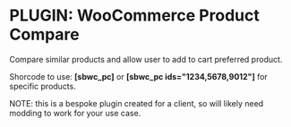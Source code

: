 # PLUGIN: WooCommerce Product Compare

Compare similar products and allow user to add to cart preferred product. 

Shorcode to use: **[sbwc_pc]** or **[sbwc_pc ids="1234,5678,9012"]** for specific products.

NOTE: this is a bespoke plugin created for a client, so will likely need modding to work for your use case.
